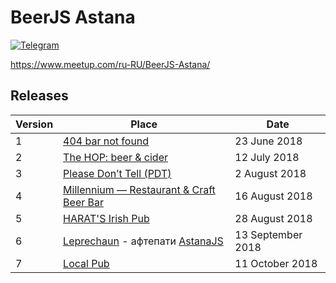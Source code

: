 # BeerJS Astana

[![Telegram](https://img.shields.io/badge/telegram-join%20chat-blue.svg?style=flat)](https://telegram.me/beerjsastana)

https://www.meetup.com/ru-RU/BeerJS-Astana/

## Releases

| Version | Place                                                                                                                 | Date              |
| ------- | --------------------------------------------------------------------------------------------------------------------- | ----------------- |
| 1       | [404 bar not found](https://www.instagram.com/404barnotfound/)                                                        | 23 June 2018      |
| 2       | [The HOP: beer & cider](https://www.instagram.com/the_hop_bar/)                                                       | 12 July 2018      |
| 3       | [Please Don’t Tell (PDT)](http://go.2gis.com/if8j22)                                                                  | 2 August 2018     |
| 4       | [Millennium — Restaurant & Craft Beer Bar](https://millenniumbar.kz/)                                                 | 16 August 2018    |
| 5       | [HARAT'S Irish Pub](https://astana.restoran.kz/pub/84688-harat-s)                                                     | 28 August 2018    |
| 6       | [Leprechaun](https://redtable.kz/leprechaun/) - афтепати [AstanaJS](https://www.facebook.com/events/304756690289447/) | 13 September 2018 |
| 7       | [Local Pub](http://highvill.local-pub.kz/)                                                                            | 11 October 2018   |
